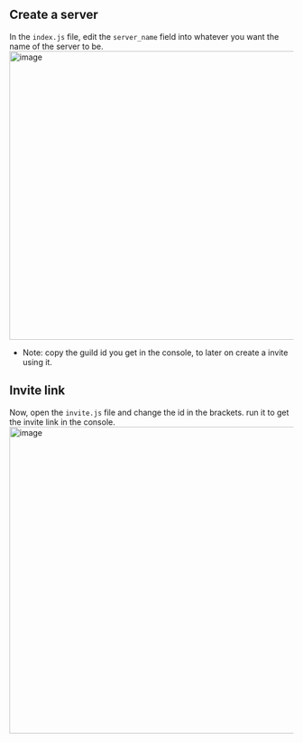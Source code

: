 ## Create a server

In the `index.js` file, edit the `server_name` field into whatever you want the name of the server to be.
<img width="511" alt="image" src="https://user-images.githubusercontent.com/78908173/164231534-eaf0cbb9-6b85-405e-83bd-d520af38c038.png">


- Note: copy the guild id you get in the console, to later on create a invite using it.

## Invite link

Now, open the `invite.js` file and change the id in the brackets. run it to get the invite link in the console.
<img width="543" alt="image" src="https://user-images.githubusercontent.com/78908173/164231327-1437cad6-3dc2-443f-ac15-cfaee711a5c1.png">
